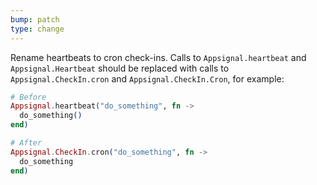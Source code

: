 ```yaml
---
bump: patch
type: change
---
```


Rename heartbeats to cron check-ins. Calls to `Appsignal.heartbeat` and `Appsignal.Heartbeat` should be replaced with calls to `Appsignal.CheckIn.cron` and `Appsignal.CheckIn.Cron`, for example:

```elixir
# Before
Appsignal.heartbeat("do_something", fn ->
  do_something()
end)

# After
Appsignal.CheckIn.cron("do_something", fn ->
  do_something
end)
```
